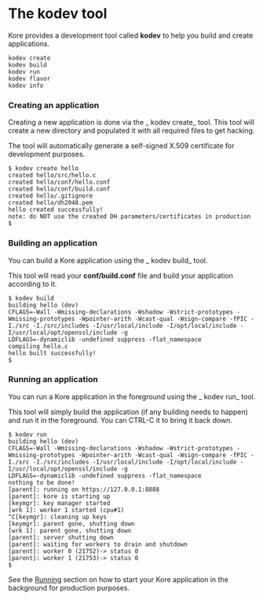 # The kodev tool

Kore provides a development tool called **kodev** to help you build and create applications.

```
kodev create
kodev build
kodev run
kodev flavor
kodev info
```

### Creating an application

Creating a new application is done via the _ kodev create_ tool. This tool will create a new directory and populated it with all required files to get hacking.

The tool will automatically generate a self-signed X.509 certificate for development purposes.

```
$ kodev create hello
created hello/src/hello.c
created hello/conf/hello.conf
created hello/conf/build.conf
created hello/.gitignore
created hello/dh2048.pem
hello created successfully!
note: do NOT use the created DH parameters/certificates in production
$
```

### Building an application

You can build a Kore application using the _ kodev build_ tool.

This tool will read your **conf/build.conf** file and build your application according to it.

```
$ kodev build
building hello (dev)
CFLAGS=-Wall -Wmissing-declarations -Wshadow -Wstrict-prototypes -Wmissing-prototypes -Wpointer-arith -Wcast-qual -Wsign-compare -fPIC -I./src -I./src/includes -I/usr/local/include -I/opt/local/include -I/usr/local/opt/openssl/include -g
LDFLAGS=-dynamiclib -undefined suppress -flat_namespace
compiling hello.c
hello built successfully!
$
```

### Running an application

You can run a Kore application in the foreground using the _ kodev run_ tool.

This tool will simply build the application \(if any building needs to happen\) and run it in the foreground. You can CTRL-C it to bring it back down.

```
$ kodev run
building hello (dev)
CFLAGS=-Wall -Wmissing-declarations -Wshadow -Wstrict-prototypes -Wmissing-prototypes -Wpointer-arith -Wcast-qual -Wsign-compare -fPIC -I./src -I./src/includes -I/usr/local/include -I/opt/local/include -I/usr/local/opt/openssl/include -g
LDFLAGS=-dynamiclib -undefined suppress -flat_namespace
nothing to be done!
[parent]: running on https://127.0.0.1:8888
[parent]: kore is starting up
[keymgr]: key manager started
[wrk 1]: worker 1 started (cpu#1)
^C[keymgr]: cleaning up keys
[keymgr]: parent gone, shutting down
[wrk 1]: parent gone, shutting down
[parent]: server shutting down
[parent]: waiting for workers to drain and shutdown
[parent]: worker 0 (21752)-> status 0
[parent]: worker 1 (21753)-> status 0
$
```

See the [Running](/applications/running.md) section on how to start your Kore application in the background for production purposes.

